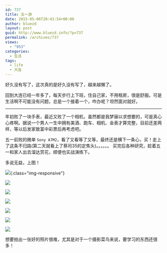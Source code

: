 ```yaml
---
id: 737
title: 五一游
date: 2015-05-06T20:43:54+00:00
author: bluezd
layout: post
guid: http://www.bluezd.info/?p=737
permalink: /archives/737
views:
  - "953"
categories:
  - 生活
tags:
  - life
  - 大连
---
```

好久没有写了，这次真的是好久没有写了，越来越懒了。

回到大连已经一年多了，每天步行上下班，住自己家，不用租房，很是舒服。可是生活啊不可能没有问题，总是一个接着一个，咋办呢？坦然面对就好。

* * *

年初败了一块手表，最近又败了一个相机，虽然都是我梦寐以求想要的，可是真心心疼啊。据说一个男人一生中拥有美酒、跑车、相机、金表才算完整，目前还差两样，等以后发家致富中彩票后再考虑吧。

五一前败的微单 `Sony A7M2`，看了又看等了又等，最终还是横下一条心，买！走上了这条不归路(第二天就看上了蔡司35的定焦头)。。。。。。 买完后各种研究，趁着五一和家人出去溜达赏花，顺便也实战演练下。

多说无益，上图！

![](/wp-content/uploads/2015/05/DSC00268.jpg){:class="img-responsive"}

![](/wp-content/uploads/2015/05/DSC00307.jpg)

![](/wp-content/uploads/2015/05/DSC00783.jpg)

![](/wp-content/uploads/2015/05/DSC00769.jpg)

![](/wp-content/uploads/2015/05/DSC00395.jpg)

![](/wp-content/uploads/2015/05/DSC00770.jpg)

![](/wp-content/uploads/2015/05/DSC00832.jpg)

想要拍出一张好的照片很难，尤其是对于一个摄影菜鸟来说，要学习的东西还很多！
